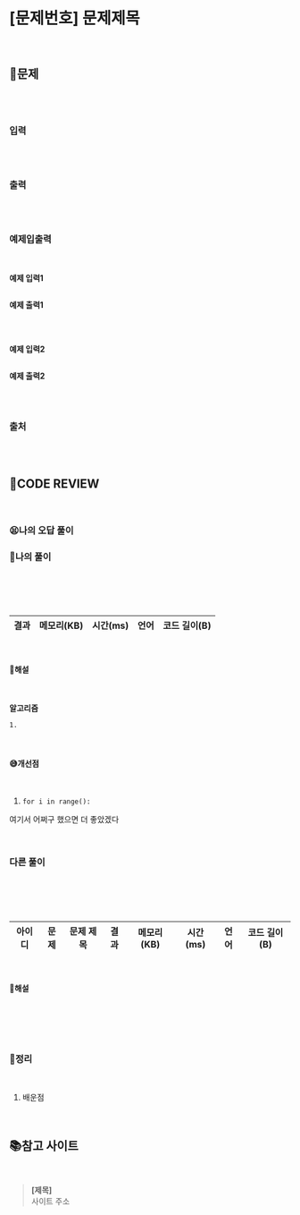 # [문제번호] 문제제목

<br/>

## **📝문제**

<br/>

<br/>

### **입력**

<br/>

<br/>

### **출력**

<br/>

<br/>

### **예제입출력**

<br/>

**예제 입력1**

```
```

**예제 출력1**

```
```

<br/>


**예제 입력2**

```
```

**예제 출력2**

```
```

<br/>

### **출처**

<br/>

<br/>

## **🧐CODE REVIEW**

<br/>

### **😫나의 오답 풀이**
### **🧾나의 풀이**

<br/>

```python
```

<br/>

결과	| 메모리(KB) |	시간(ms) |	언어 |	코드 길이(B)
:----:|:-----:|:-----:|:-----:|:--------:

<br/>

#### **📝해설**

<br/>

**알고리즘**
```
1.
```

<br/>

#### **😅개선점**

<br/>

1. `for i in range():` 

여기서 어쩌구 했으면 더 좋았겠다

<br/>

### **다른 풀이**

<br/>

```python
```

<br/>

아이디 |	문제	| 문제 제목 |	결과	| 메모리(KB) |	시간(ms) |	언어 |	코드 길이(B) 
:-----:|:-----:|:---------:|:-----:|:-----:|:-----:|:----:|:--------:

<br/>

#### **📝해설**

<br/>

```python
```

<br/>

### **🔖정리**

<br/>

1. 배운점

<br/>

## 📚참고 사이트

<br/>

> **[제목]**<br/>
사이트 주소
